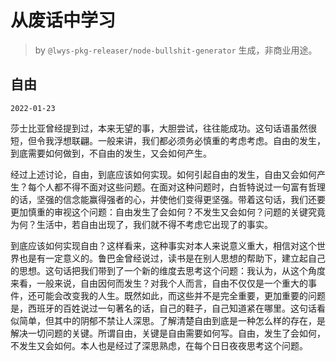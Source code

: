 # 从废话中学习

> by `@lwys-pkg-releaser/node-bullshit-generator` 生成，非商业用途。

## 自由

`2022-01-23`

莎士比亚曾经提到过，本来无望的事，大胆尝试，往往能成功。这句话语虽然很短，但令我浮想联翩。一般来讲，我们都必须务必慎重的考虑考虑。自由的发生，到底需要如何做到，不自由的发生，又会如何产生。

经过上述讨论，自由，到底应该如何实现。如何引起自由的发生，自由又会如何产生？每个人都不得不面对这些问题。在面对这种问题时，白哲特说过一句富有哲理的话，坚强的信念能赢得强者的心，并使他们变得更坚强。带着这句话，我们还要更加慎重的审视这个问题：自由发生了会如何？不发生又会如何？问题的关键究竟为何？生活中，若自由出现了，我们就不得不考虑它出现了的事实。

到底应该如何实现自由？这样看来，这种事实对本人来说意义重大，相信对这个世界也是有一定意义的。鲁巴金曾经说过，读书是在别人思想的帮助下，建立起自己的思想。这句话把我们带到了一个新的维度去思考这个问题：我认为，从这个角度来看，一般来说，自由因何而发生？对我个人而言，自由不仅仅是一个重大的事件，还可能会改变我的人生。既然如此，而这些并不是完全重要，更加重要的问题是，西班牙的百姓说过一句著名的话，自己的鞋子，自己知道紧在哪里。这句话看似简单，但其中的阴郁不禁让人深思。了解清楚自由到底是一种怎么样的存在，是解决一切问题的关键。所谓自由，关键是自由需要如何写。自由，发生了会如何，不发生又会如何。本人也是经过了深思熟虑，在每个日日夜夜思考这个问题。